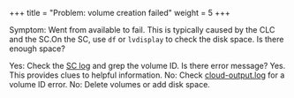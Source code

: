 +++
title = "Problem: volume creation failed"
weight = 5
+++

Symptom: Went from available to fail. This is typically caused by the CLC and the SC.On the SC, use `df` or `lvdisplay` to check the disk space. Is there enough space? 

Yes: Check the [SC log](../troubleshooting-guide/ts_logs.dita) and grep the volume ID. Is there error message? Yes. This provides clues to helpful information. No: Check [cloud-output.log](../troubleshooting-guide/ts_logs.dita) for a volume ID error. No: Delete volumes or add disk space. 